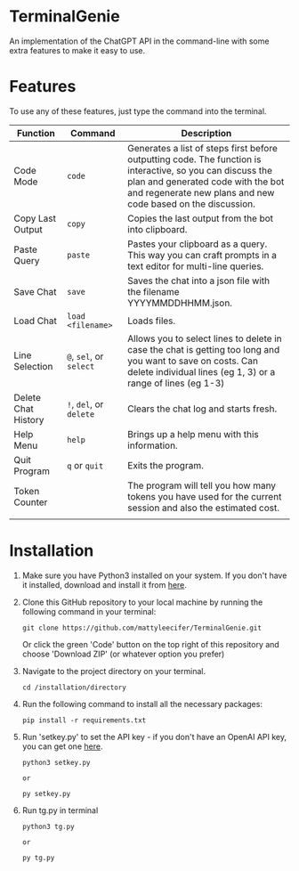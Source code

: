 # TerminalGenie
An implementation of the ChatGPT API in the command-line with some extra features to make it easy to use.

# Features
To use any of these features, just type the command into the terminal. 

| Function | Command | Description |
| --- | --- | --- |
| Code Mode | `code` | Generates a list of steps first before outputting code. The function is interactive, so you can discuss the plan and generated code with the bot and regenerate new plans and new code based on the discussion. |
| Copy Last Output | `copy` | Copies the last output from the bot into clipboard. |
| Paste Query | `paste` | Pastes your clipboard as a query. This way you can craft prompts in a text editor for multi-line queries. |
| Save Chat | `save` | Saves the chat into a json file with the filename YYYYMMDDHHMM.json. |
| Load Chat | `load <filename>` | Loads files. |
| Line Selection | `@`, `sel`, or `select` | Allows you to select lines to delete in case the chat is getting too long and you want to save on costs. Can delete individual lines (eg 1, 3) or a range of lines (eg 1-3) |
| Delete Chat History | `!`, `del`, or `delete` | Clears the chat log and starts fresh. |
| Help Menu | `help` | Brings up a help menu with this information. |
| Quit Program | `q` or `quit` | Exits the program. |
| Token Counter || The program will tell you how many tokens you have used for the current session and also the estimated cost. |
|<img width=210/>|<img width=240/>||

# Installation
1. Make sure you have Python3 installed on your system. If you don't have it installed, download and install it from [here](https://www.python.org/downloads/).

2. Clone this GitHub repository to your local machine by running the following command in your terminal:

   ```
   git clone https://github.com/mattyleecifer/TerminalGenie.git
   ```
   Or click the green 'Code' button on the top right of this repository and choose 'Download ZIP' (or whatever option you prefer)
3. Navigate to the project directory on your terminal.
   ```
   cd /installation/directory
   ```
4. Run the following command to install all the necessary packages:
   ```
   pip install -r requirements.txt
   ```
5. Run 'setkey.py' to set the API key - if you don't have an OpenAI API key, you can get one [here](https://platform.openai.com/account/api-keys).
   ```
   python3 setkey.py
   
   or 
   
   py setkey.py
   ```
6. Run tg.py in terminal
   ```
   python3 tg.py
   
   or 
   
   py tg.py
   ```
